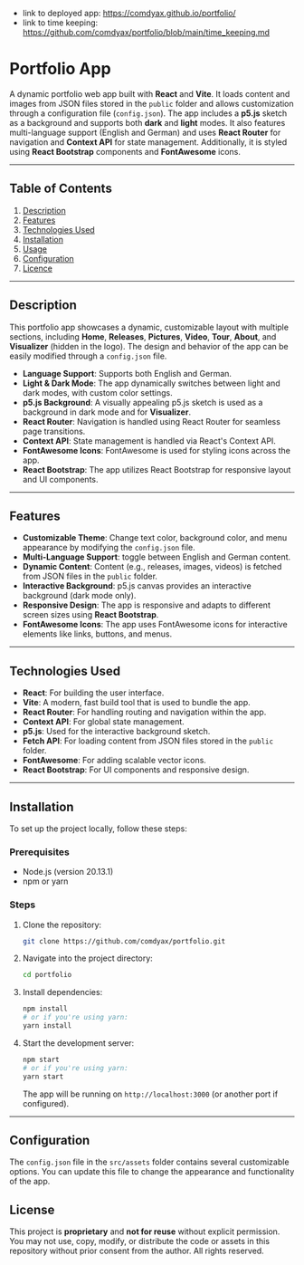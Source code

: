 - link to deployed app: https://comdyax.github.io/portfolio/
- link to time keeping: https://github.com/comdyax/portfolio/blob/main/time_keeping.md

# Portfolio App

A dynamic portfolio web app built with **React** and **Vite**. It loads content and images from JSON files stored in the `public` folder and allows customization through a configuration file (`config.json`). The app includes a **p5.js** sketch as a background and supports both **dark** and **light** modes. It also features multi-language support (English and German) and uses **React Router** for navigation and **Context API** for state management. Additionally, it is styled using **React Bootstrap** components and **FontAwesome** icons.

---

## Table of Contents

1. [Description](#description)
2. [Features](#features)
3. [Technologies Used](#technologies-used)
4. [Installation](#installation)
5. [Usage](#usage)
6. [Configuration](#configuration)
7. [Licence](#license)

---

## Description

This portfolio app showcases a dynamic, customizable layout with multiple sections, including **Home**, **Releases**, **Pictures**, **Video**, **Tour**, **About**, and **Visualizer** (hidden in the logo). The design and behavior of the app can be easily modified through a `config.json` file.

- **Language Support**: Supports both English and German.
- **Light & Dark Mode**: The app dynamically switches between light and dark modes, with custom color settings.
- **p5.js Background**: A visually appealing p5.js sketch is used as a background in dark mode and for **Visualizer**.
- **React Router**: Navigation is handled using React Router for seamless page transitions.
- **Context API**: State management is handled via React's Context API.
- **FontAwesome Icons**: FontAwesome is used for styling icons across the app.
- **React Bootstrap**: The app utilizes React Bootstrap for responsive layout and UI components.

---

## Features

- **Customizable Theme**: Change text color, background color, and menu appearance by modifying the `config.json` file.
- **Multi-Language Support**: toggle between English and German content.
- **Dynamic Content**: Content (e.g., releases, images, videos) is fetched from JSON files in the `public` folder.
- **Interactive Background**: p5.js canvas provides an interactive background (dark mode only).
- **Responsive Design**: The app is responsive and adapts to different screen sizes using **React Bootstrap**.
- **FontAwesome Icons**: The app uses FontAwesome icons for interactive elements like links, buttons, and menus.

---

## Technologies Used

- **React**: For building the user interface.
- **Vite**: A modern, fast build tool that is used to bundle the app.
- **React Router**: For handling routing and navigation within the app.
- **Context API**: For global state management.
- **p5.js**: Used for the interactive background sketch.
- **Fetch API**: For loading content from JSON files stored in the `public` folder.
- **FontAwesome**: For adding scalable vector icons.
- **React Bootstrap**: For UI components and responsive design.

---

## Installation

To set up the project locally, follow these steps:

### Prerequisites

- Node.js (version 20.13.1)
- npm or yarn

### Steps

1. Clone the repository:

   ```bash
   git clone https://github.com/comdyax/portfolio.git
   ```

2. Navigate into the project directory:

   ```bash
   cd portfolio
   ```

3. Install dependencies:

   ```bash
   npm install
   # or if you're using yarn:
   yarn install
   ```

4. Start the development server:

   ```bash
   npm start
   # or if you're using yarn:
   yarn start
   ```

   The app will be running on `http://localhost:3000` (or another port if configured).

---

## Configuration

The `config.json` file in the `src/assets` folder contains several customizable options. You can update this file to change the appearance and functionality of the app.

## License

This project is **proprietary** and **not for reuse** without explicit permission. You may not use, copy, modify, or distribute the code or assets in this repository without prior consent from the author.
All rights reserved.
